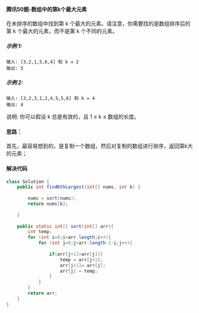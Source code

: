 #### 腾讯50题-数组中的第k个最大元素

在未排序的数组中找到第 k 个最大的元素。请注意，你需要找的是数组排序后的第 k 个最大的元素，而不是第 k 个不同的元素。

##### 示例 1:

```
输入: [3,2,1,5,6,4] 和 k = 2
输出: 5
```
##### 示例 2:

```
输入: [3,2,3,1,2,4,5,5,6] 和 k = 4
输出: 4
```
说明:
你可以假设 k 总是有效的，且 1 ≤ k ≤ 数组的长度。

#### 思路：

首先，最容易想到的，是复制一个数组，然后对复制的数组进行排序，返回第k大的元素；

#### 解决代码

```java
class Solution {
    public int findKthLargest(int[] nums, int k) {
        
        nums = sort(nums);
        return nums[k];
        
    }
    
    public static int[] sort(int[] arr){
        int temp;
        for (int i=0;i<arr.length;i++){
            for (int j=0;j<arr.length-1-i;j++){
             
                if(arr[j+1]>arr[j]){
                    temp = arr[j+1];
                    arr[j+1]= arr[j];
                    arr[j] = temp;
                }
            }
        }
        return arr;
    }
}
```

